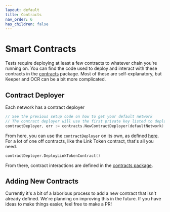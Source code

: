 ```yaml
---
layout: default
title: Contracts
nav_order: 6
has_children: false
---
```


# Smart Contracts

Tests require deploying at least a few contracts to whatever chain you're running on. You can find the code used to deploy and interact with these contracts in the [contracts](https://github.com/smartcontractkit/integrations-framework/tree/main/contracts) package. Most of these are self-explanatory, but Keeper and OCR can be a bit more complicated.

## Contract Deployer

Each network has a contract deployer

```go
// See the previous setup code on how to get your default network
// The contract deployer will use the first private key listed to deploy contracts from
contractDeployer, err := contracts.NewContractDeployer(defaultNetwork)
```

From here, you can use the `contractDeployer` on its own, as defined [here](https://pkg.go.dev/github.com/smartcontractkit/integrations-framework/contracts#ContractDeployer). For a lot of one off contracts, like the Link Token contract, that's all you need.

```go
contractDeployer.DeployLinkTokenContract()
```

From there, contract interactions are defined in the [contracts package](https://pkg.go.dev/github.com/smartcontractkit/integrations-framework/contracts#pkg-overview).

## Adding New Contracts

<div class="note note-purple">
Currently it's a bit of a laborious process to add a new contract that isn't already defined. We're planning on improving this in the future. If you have ideas to make things easier, feel free to make a PR!
</div>
